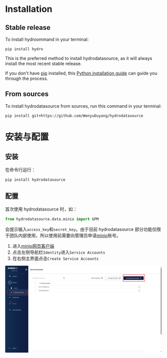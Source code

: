 <!--
 * @Author: Wenyu Ouyang
 * @Date: 2023-10-26 08:41:30
 * @LastEditTime: 2024-05-20 20:48:43
 * @LastEditors: Wenyu Ouyang
 * @Description: 
 * @FilePath: \hydrodatasource\docs\installation.md
 * Copyright (c) 2023-2024 Wenyu Ouyang. All rights reserved.
-->
# Installation

## Stable release

To install hydroommand in your terminal:

```
pip install hydro
```

This is the preferred method to install hydrodatasource, as it will always install the most recent stable release.

If you don't have [pip](https://pip.pypa.io) installed, this [Python installation guide](http://docs.python-guide.org/en/latest/starting/installation/) can guide you through the process.

## From sources

To install hydrodatasource from sources, run this command in your terminal:

```
pip install git+https://github.com/WenyuOuyang/hydrodatasource
```

# 安装与配置

## 安装

在命令行运行：

```shell
pip install hydrodatasource
```

## 配置

首次使用 hydrodatasource 时，如：

```python
from hydrodatasource.data.minio import GPM
```

会提示输入`access_key`和`secret_key`。由于目前 hydrodatasource 部分功能仅限于团队内部使用，所以使用前需要向管理员申请[minio](http://minio.waterism.com:9090/)账号。

1. 进入[minio网页客户端](http://minio.waterism.com:9090/)
2. 点击左侧导航栏`Identity`进入`Service Accounts`
3. 在右侧主界面点击`Create Service Accounts`

![获取key](./images/account.png)